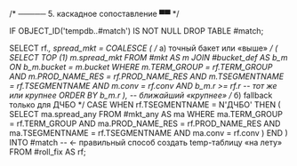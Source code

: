 /* ───── 5. каскадное сопоставление ▀▀ */

IF OBJECT_ID('tempdb..#match') IS NOT NULL DROP TABLE #match;

SELECT rf.*,
       spread_mkt =
       COALESCE
       ( /* а) точный бакет или «выше» */
         ( SELECT TOP (1) m.spread_mkt
           FROM   #mkt         AS m
           JOIN   #bucket_def  AS b_m ON b_m.bucket = m.bucket
           WHERE  m.TERM_GROUP      = rf.TERM_GROUP
             AND  m.PROD_NAME_RES   = rf.PROD_NAME_RES
             AND  m.TSEGMENTNAME    = rf.TSEGMENTNAME
             AND  m.conv            = rf.conv
             AND  b_m.r             >= rf.r          -- тот же или крупнее
           ORDER  BY b_m.r ),                        -- ближайший «крупнее»
         /* б) fallback только для ДЧБО */
         CASE WHEN rf.TSEGMENTNAME = N'ДЧБО'
              THEN ( SELECT ma.spread_any
                     FROM   #mkt_any AS ma
                     WHERE  ma.TERM_GROUP     = rf.TERM_GROUP
                       AND  ma.PROD_NAME_RES  = rf.PROD_NAME_RES
                       AND  ma.TSEGMENTNAME   = rf.TSEGMENTNAME
                       AND  ma.conv           = rf.conv )
         END )
INTO   #match        -- ← правильный способ создать temp-таблицу «на лету»
FROM   #roll_fix AS rf;
